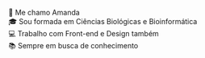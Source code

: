 👋 Me chamo Amanda<br>
🎓 Sou formada em Ciências Biológicas e Bioinformática<br>
💻 Trabalho com Front-end e Design também<br>
📚 Sempre em busca de conhecimento

